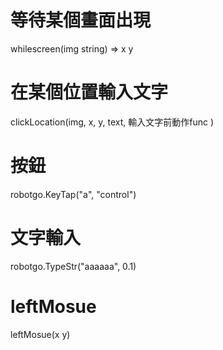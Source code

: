 # 等待某個畫面出現
whilescreen(img string)
=> x y 

# 在某個位置輸入文字
clickLocation(img, x, y, text, 輸入文字前動作func )

# 按鈕
robotgo.KeyTap("a", "control")

# 文字輸入
robotgo.TypeStr("aaaaaa", 0.1)

# leftMosue
leftMosue(x y)